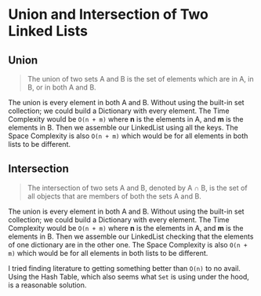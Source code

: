 # Union and Intersection of Two Linked Lists

## Union

> The union of two sets A and B is the set of elements which are in A, in B, or in both A and B. 

The union is every element in both A and B. Without using the built-in set collection; we could build a Dictionary with every element. The Time Complexity would be `O(n + m)` where **n** is the elements in A, and **m** is the elements in B. Then we assemble our LinkedList using all the keys. The Space Complexity is also `O(n + m)` which would be for all elements in both lists to be different.

## Intersection

> The intersection of two sets A and B, denoted by A ∩ B, is the set of all objects that are members of both the sets A and B.

The union is every element in both A and B. Without using the built-in set collection; we could build a Dictionary with every element. The Time Complexity would be `O(n + m)` where **n** is the elements in A, and **m** is the elements in B. Then we assemble our LinkedList checking that the elements of one dictionary are in the other one. The Space Complexity is also `O(n + m)` which would be for all elements in both lists to be different.

I tried finding literature to getting something better than `O(n)` to no avail. Using the Hash Table, which also seems what `Set` is using under the hood, is a reasonable solution.
